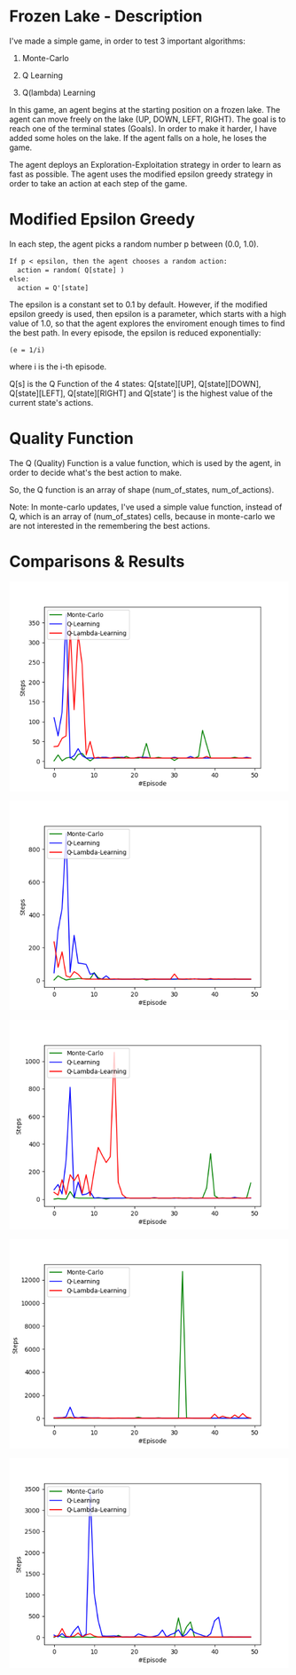 # Frozen Lake - Description

I've made a simple game, in order to test 3 important algorithms: 

1. Monte-Carlo

1. Q Learning

1. Q(lambda) Learning

In this game, an agent begins at the starting position on a frozen lake. The agent can move freely on the lake (UP, DOWN, LEFT, RIGHT). The goal is to reach one of the terminal states (Goals). 
In order to make it harder, I have added some holes on the lake. If the agent falls on a hole, he loses the game.

The agent deploys an Exploration-Exploitation strategy in order to learn as fast as possible. The agent uses the modified epsilon greedy strategy in order to take an action at each step of the game.

# Modified Epsilon Greedy

In each step, the agent picks a random number p between (0.0, 1.0).

    If p < epsilon, then the agent chooses a random action:
      action = random( Q[state] )
    else:
      action = Q'[state]
      
The epsilon is a constant set to 0.1 by default. However, if the modified epsilon greedy is used, then epsilon is a parameter, which starts with a high value of 1.0, so that the agent explores the enviroment enough times to find the best path. In every episode, the epsilon is reduced exponentially:

    (e = 1/i)
    
where i is the i-th episode.
      
Q[s] is the Q Function of the 4 states: Q[state][UP], Q[state][DOWN], Q[state][LEFT], Q[state][RIGHT]
and Q[state'] is the highest value of the current state's actions.
 
# Quality Function
 
The Q (Quality) Function is a value function, which is used by the agent, in order to decide what's the best action to make. 
 
So, the Q function is an array of shape (num_of_states, num_of_actions). 
 
Note: In monte-carlo updates, I've used a simple value function, instead of Q, which is an array of (num_of_states) cells, because in monte-carlo we are not interested in the remembering the best actions.
 
# Comparisons & Results

![Run1](https://github.com/kochlisGit/Reinforcement-Learning/blob/master/Frozen%20Lake/vis_1.png)

![Run2](https://github.com/kochlisGit/Reinforcement-Learning/blob/master/Frozen%20Lake/vis_2.png)

![Run3](https://github.com/kochlisGit/Reinforcement-Learning/blob/master/Frozen%20Lake/vis_3.png)

![Run4](https://github.com/kochlisGit/Reinforcement-Learning/blob/master/Frozen%20Lake/vis_4.png)

![Run5](https://github.com/kochlisGit/Reinforcement-Learning/blob/master/Frozen%20Lake/vis_5.png)
 
 
 
     
 
    
